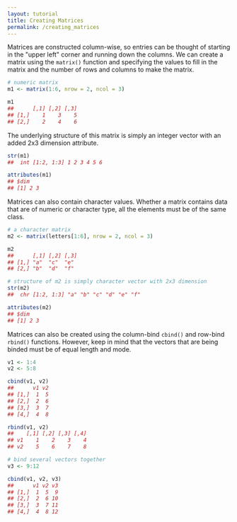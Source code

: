 ```yaml
---
layout: tutorial
title: Creating Matrices
permalink: /creating_matrices
---
```


Matrices are constructed column-wise, so entries can be thought of starting in the "upper left" corner and running down the columns.  We can create a matrix using the `matrix()` function and specifying the values to fill in the matrix and the number of rows and columns to make the matrix.


```r
# numeric matrix
m1 <- matrix(1:6, nrow = 2, ncol = 3)

m1
##      [,1] [,2] [,3]
## [1,]    1    3    5
## [2,]    2    4    6
```

The underlying structure of this matrix is simply an integer vector with an added 2x3 dimension attribute.


```r
str(m1)
##  int [1:2, 1:3] 1 2 3 4 5 6

attributes(m1)
## $dim
## [1] 2 3
```

Matrices can also contain character values. Whether a matrix contains data that are of numeric or character type, all the elements must be of the same class.


```r
# a character matrix
m2 <- matrix(letters[1:6], nrow = 2, ncol = 3)

m2
##      [,1] [,2] [,3]
## [1,] "a"  "c"  "e" 
## [2,] "b"  "d"  "f"

# structure of m2 is simply character vector with 2x3 dimension
str(m2)
##  chr [1:2, 1:3] "a" "b" "c" "d" "e" "f"

attributes(m2)
## $dim
## [1] 2 3
```

Matrices can also be created using the column-bind `cbind()` and row-bind `rbind()` functions.  However, keep in mind that the vectors that are being binded must be of equal length and mode.


```r
v1 <- 1:4
v2 <- 5:8

cbind(v1, v2)
##      v1 v2
## [1,]  1  5
## [2,]  2  6
## [3,]  3  7
## [4,]  4  8

rbind(v1, v2)
##    [,1] [,2] [,3] [,4]
## v1    1    2    3    4
## v2    5    6    7    8

# bind several vectors together
v3 <- 9:12

cbind(v1, v2, v3)
##      v1 v2 v3
## [1,]  1  5  9
## [2,]  2  6 10
## [3,]  3  7 11
## [4,]  4  8 12
```
